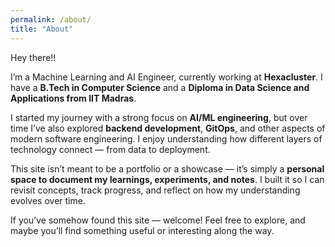 ```yaml
---
permalink: /about/
title: "About"
---
```



Hey there!!

I’m a Machine Learning and AI Engineer, currently working at **Hexacluster**. I have a **B.Tech in Computer Science** and a **Diploma in Data Science and Applications from IIT Madras**.

I started my journey with a strong focus on **AI/ML engineering**, but over time I’ve also explored **backend development**, **GitOps**, and other aspects of modern software engineering. I enjoy understanding how different layers of technology connect — from data to deployment.

This site isn’t meant to be a portfolio or a showcase — it’s simply a **personal space to document my learnings, experiments, and notes**. I built it so I can revisit concepts, track progress, and reflect on how my understanding evolves over time.

If you’ve somehow found this site — welcome! Feel free to explore, and maybe you’ll find something useful or interesting along the way.